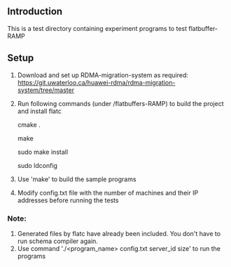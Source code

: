 ## Introduction

This is a test directory containing experiment programs to test flatbuffer-RAMP

## Setup
1. Download and set up RDMA-migration-system as required: https://git.uwaterloo.ca/huawei-rdma/rdma-migration-system/tree/master
2. Run following commands (under /flatbuffers-RAMP) to build the project and install flatc

    cmake .
    
    make
    
    sudo make install
    
    sudo ldconfig
    
3. Use 'make' to build the sample programs
4. Modify config.txt file with the number of machines and their IP addresses before running the tests


### Note:
1. Generated files by flatc have already been included. You don't have to run schema compiler again.
2. Use command './<program_name> config.txt server_id size' to run the programs
